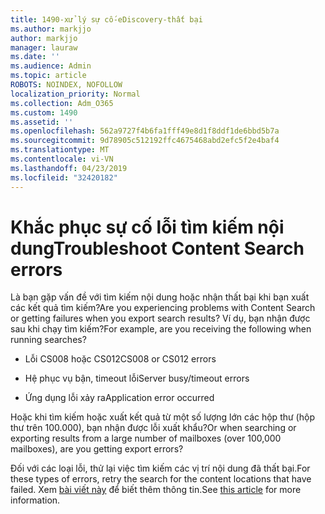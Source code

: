 ```yaml
---
title: 1490-xử lý sự cố-eDiscovery-thất bại
ms.author: markjjo
author: markjjo
manager: lauraw
ms.date: ''
ms.audience: Admin
ms.topic: article
ROBOTS: NOINDEX, NOFOLLOW
localization_priority: Normal
ms.collection: Adm_O365
ms.custom: 1490
ms.assetid: ''
ms.openlocfilehash: 562a9727f4b6fa1fff49e8d1f8ddf1de6bbd5b7a
ms.sourcegitcommit: 9d78905c512192ffc4675468abd2efc5f2e4baf4
ms.translationtype: MT
ms.contentlocale: vi-VN
ms.lasthandoff: 04/23/2019
ms.locfileid: "32420182"
---
```

# <a name="troubleshoot-content-search-errors"></a><span data-ttu-id="375f8-102">Khắc phục sự cố lỗi tìm kiếm nội dung</span><span class="sxs-lookup"><span data-stu-id="375f8-102">Troubleshoot Content Search errors</span></span>

<span data-ttu-id="375f8-103">Là bạn gặp vấn đề với tìm kiếm nội dung hoặc nhận thất bại khi bạn xuất các kết quả tìm kiếm?</span><span class="sxs-lookup"><span data-stu-id="375f8-103">Are you experiencing problems with Content Search or getting failures when you export search results?</span></span>
<span data-ttu-id="375f8-104">Ví dụ, bạn nhận được sau khi chạy tìm kiếm?</span><span class="sxs-lookup"><span data-stu-id="375f8-104">For example, are you receiving the following when running searches?</span></span>

- <span data-ttu-id="375f8-105">Lỗi CS008 hoặc CS012</span><span class="sxs-lookup"><span data-stu-id="375f8-105">CS008 or CS012 errors</span></span>

- <span data-ttu-id="375f8-106">Hệ phục vụ bận, timeout lỗi</span><span class="sxs-lookup"><span data-stu-id="375f8-106">Server busy/timeout errors</span></span>

- <span data-ttu-id="375f8-107">Ứng dụng lỗi xảy ra</span><span class="sxs-lookup"><span data-stu-id="375f8-107">Application error occurred</span></span>

<span data-ttu-id="375f8-108">Hoặc khi tìm kiếm hoặc xuất kết quả từ một số lượng lớn các hộp thư (hộp thư trên 100.000), bạn nhận được lỗi xuất khẩu?</span><span class="sxs-lookup"><span data-stu-id="375f8-108">Or when searching or exporting results from a large number of mailboxes (over 100,000 mailboxes), are you getting export errors?</span></span>

<span data-ttu-id="375f8-109">Đối với các loại lỗi, thử lại việc tìm kiếm các vị trí nội dung đã thất bại.</span><span class="sxs-lookup"><span data-stu-id="375f8-109">For these types of errors, retry the search for the content locations that have failed.</span></span> <span data-ttu-id="375f8-110">Xem [bài viết này](https://docs.microsoft.com/office365/securitycompliance/retry-failed-content-search) để biết thêm thông tin.</span><span class="sxs-lookup"><span data-stu-id="375f8-110">See  [this article](https://docs.microsoft.com/office365/securitycompliance/retry-failed-content-search) for more information.</span></span>
